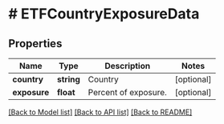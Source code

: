 # # ETFCountryExposureData

## Properties

Name | Type | Description | Notes
------------ | ------------- | ------------- | -------------
**country** | **string** | Country | [optional]
**exposure** | **float** | Percent of exposure. | [optional]

[[Back to Model list]](../../README.md#models) [[Back to API list]](../../README.md#endpoints) [[Back to README]](../../README.md)
